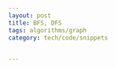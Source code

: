 ```yaml
---
layout: post
title: BFS, DFS  
tags: algorithms/graph
category: tech/code/snippets
 

---
```


<script src="https://gist.github.com/selimslab/b79fcd36a3a837b0e81cae7b7865ede6.js"></script>
